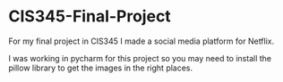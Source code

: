 # CIS345-Final-Project
For my final project in CIS345 I made a social media platform for Netflix.

I was working in pycharm for this project so you may need to install the pillow library to get the images in the right places.
